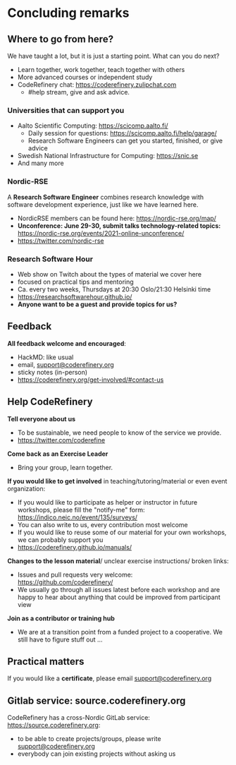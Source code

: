 # Concluding remarks


## Where to go from here?

We have taught a lot, but it is just a starting point.  What can you
do next?

* Learn together, work together, teach together with others
* More advanced courses or independent study
* CodeRefinery chat: https://coderefinery.zulipchat.com
  * #help stream, give and ask advice.

### Universities that can support you

* Aalto Scientific Computing: https://scicomp.aalto.fi/
  * Daily session for questions: https://scicomp.aalto.fi/help/garage/
  * Research Software Engineers can get you started, finished, or give
    advice
* Swedish National Infrastructure for Computing: https://snic.se
* And many more


### Nordic-RSE

A **Research Software Engineer** combines research knowledge with
software development experience, just like we have learned here.

- NordicRSE members can be found here: https://nordic-rse.org/map/
- **Unconference: June 29-30,
  submit talks technology-related topics:** https://nordic-rse.org/events/2021-online-unconference/
- https://twitter.com/nordic-rse

### Research Software Hour

- Web show on Twitch about the types of material we cover here
- focused on practical tips and mentoring
- Ca. every two weeks, Thursdays at 20:30 Oslo/21:30 Helsinki time
- https://researchsoftwarehour.github.io/
- **Anyone want to be a guest and provide topics for us?**



## Feedback

**All feedback welcome and encouraged**:
- HackMD: like usual
- email, support@coderefinery.org
- sticky notes (in-person)
- https://coderefinery.org/get-involved/#contact-us



## Help CodeRefinery

**Tell everyone about us**
- To be sustainable, we need people to know of the service we provide.
- https://twitter.com/coderefine

**Come back as an Exercise Leader**
- Bring your group, learn together.

**If you would like to get involved** in teaching/tutoring/material or even event organization:
- If you would like to participate as helper or instructor in future
  workshops, please fill the "notify-me" form: https://indico.neic.no/event/135/surveys/
- You can also write to us, every contribution most welcome
- If you would like to reuse some of our material for your own workshops, we can probably support you
- https://coderefinery.github.io/manuals/

**Changes to the lesson material**/ unclear exercise instructions/ broken links:
- Issues and pull requests very welcome: https://github.com/coderefinery/
- We usually go through all issues latest before each workshop and are happy to
  hear about anything that could be improved from participant view

**Join as a contributor or training hub**
- We are at a transition point from a funded project to a
  cooperative. We still have to figure stuff out ...



## Practical matters

If you would like a **certificate**, please email support@coderefinery.org



## Gitlab service: source.coderefinery.org

CodeRefinery has a cross-Nordic GitLab service: https://source.coderefinery.org:

- to be able to create projects/groups, please write support@coderefinery.org
- everybody can join existing projects without asking us
